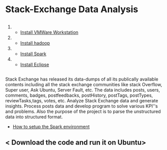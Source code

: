 # Stack-Exchange Data Analysis

## <Prerequisites>

1. - [Install VMWare Workstation ](https://youtu.be/9QXXyG0hKtI)
2. - [Install hadoop](https://youtu.be/_2TsIFz4s7k)
3. - [Install Spark](https://youtu.be/GNTNtPRMi3Q)
4. - [Install Eclipse](https://youtu.be/Vc3z48_Gx3E)

## <Purpose of the Project>

 Stack Exchange has released its data-dumps of all its publically available contents including all the stack exchange communities like stack Overflow, Super user, Ask Ubuntu, Server Fault, etc. The data includes posts, users, comments, badges, postfeedbacks, postHistory, postTags, postTypes, reviewTasks,tags, votes, etc. Analyze Stack Exchange data and generate insights. Process posts data and develop program to solve various KPI''s and problems. Also the purpose of the project is to parse the unstructured data into structured format.

 - [How to setup the Spark environment](https://youtu.be/ql95CrGob48)

## < Download the code and run it on Ubuntu>
